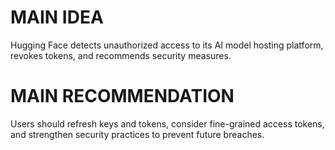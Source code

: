 # MAIN IDEA
Hugging Face detects unauthorized access to its AI model hosting platform, revokes tokens, and recommends security measures.

# MAIN RECOMMENDATION
Users should refresh keys and tokens, consider fine-grained access tokens, and strengthen security practices to prevent future breaches.
